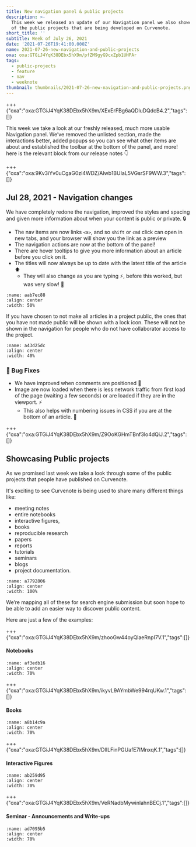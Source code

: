 ```yaml
---
title: New navigation panel & public projects
description: >-
  This week we released an update of our Navigation panel we also showcase some
  of the public projects that are being developed on Curvenote.
short_title: ''
subtitle: Week of July 26, 2021
date: '2021-07-26T19:41:00.000Z'
name: 2021-07-26-new-navigation-and-public-projects
oxa: oxa:GTGiJ4YqK38DEbx5hX9m/pfZM9gyG9cxZpb1UHPAr
tags:
  - public-projects
  - feature
  - nav
  - weeknote
thumbnail: thumbnails/2021-07-26-new-navigation-and-public-projects.png
---
```


+++ {"oxa":"oxa:GTGiJ4YqK38DEbx5hX9m/XExErFBg6aQDluDQdcB4.2","tags":[]}

This week we take a look at our freshly released, much more usable Navigation panel. We’ve removed the unlisted section, made the interactions better, added popups so you can see what other items are about and established the toolbar at the bottom of the panel, and more! here is the relevant block from our release notes 👇

+++ {"oxa":"oxa:9Kv3iYv0uCgaG0zl4WDZ/Alwb1BUIaL5VGsrSF9WW.3","tags":[]}

## Jul 28, 2021 - Navigation changes

We have completely redone the navigation, improved the styles and spacing and given more information about when your content is public or private. 🔒

- The nav items are now links `<a>`, and so `shift` or `cmd` click can open in new tabs, and your browser will show you the link as a preview
- The navigation actions are now at the bottom of the panel!
- There are hover tooltips to give you more information about an article before you click on it.
- The titles will now always be up to date with the latest title of the article ⬆️
  - They will also change as you are typing ⚡, before this worked, but was very slow! 🐌

```{figure} images/9Kv3iYv0uCgaG0zl4WDZ-KWAA9DAyUO9sLx1RD45L-v1.gif
:name: aab7ec88
:align: center
:width: 50%
```

If you have chosen to not make all articles in a project public, the ones that you have not made public will be shown with a lock icon. These will not be shown in the navigation for people who do not have collaborator access to the project.

```{figure} images/9Kv3iYv0uCgaG0zl4WDZ-b956Dgu6wyx0re5h3Y33-v1.png
:name: a43d25dc
:align: center
:width: 40%
```

### 🐛 Bug Fixes

- We have improved when comments are positioned 💬
- Image are now loaded when there is less network traffic from first load of the page (waiting a few seconds) or are loaded if they are in the viewport. ⚡
  - This also helps with numbering issues in CSS if you are at the bottom of an article. 🔢

+++ {"oxa":"oxa:GTGiJ4YqK38DEbx5hX9m/Z9OoKGHmTBnf3lo4dQiJ.2","tags":[]}

## Showcasing Public projects

As we promised last week we take a look through some of the public projects that people have published on Curvenote.

It's exciting to see Curvenote is being used to share many different things like:

- meeting notes
- entire notebooks
- interactive figures,
- books
- reproducible research
- papers
- reports
- tutorials
- seminars
- blogs
- project documentation.

```{figure} images/GTGiJ4YqK38DEbx5hX9m-EI3wrZJvJoPXSLq3MRLA-v1.png
:name: a7792806
:align: center
:width: 100%
```

We’re mapping all of these for search engine submission but soon hope to be able to add an easier way to discover public content.

Here are just a few of the examples:

+++ {"oxa":"oxa:GTGiJ4YqK38DEbx5hX9m/zhooGw44oyQlaeRnpI7V.1","tags":[]}

#### Notebooks

```{figure} images/GTGiJ4YqK38DEbx5hX9m-wzT2ijvgORu7i2CEKl02-v1.png
:name: af3edb16
:align: center
:width: 70%
```

+++ {"oxa":"oxa:GTGiJ4YqK38DEbx5hX9m/ikyvL9AYmbWe994rqUKw.1","tags":[]}

#### Books

```{figure} images/GTGiJ4YqK38DEbx5hX9m-K6rsVQJEgxfa7nPIi3RC-v1.png
:name: a8b14c9a
:align: center
:width: 70%
```

+++ {"oxa":"oxa:GTGiJ4YqK38DEbx5hX9m/DIILFinPGUafE7lMnxqK.1","tags":[]}

#### Interactive Figures

```{figure} images/GTGiJ4YqK38DEbx5hX9m-eECeSpQmq7QtnIvmApxd-v1.png
:name: ab259d95
:align: center
:width: 70%
```

+++ {"oxa":"oxa:GTGiJ4YqK38DEbx5hX9m/VeRNadbMywinlahnBECj.1","tags":[]}

#### Seminar - Announcements and Write-ups

```{figure} images/GTGiJ4YqK38DEbx5hX9m-cQmh638BXN3TVM68wGzi-v1.png
:name: ad7095b5
:align: center
:width: 70%
```
